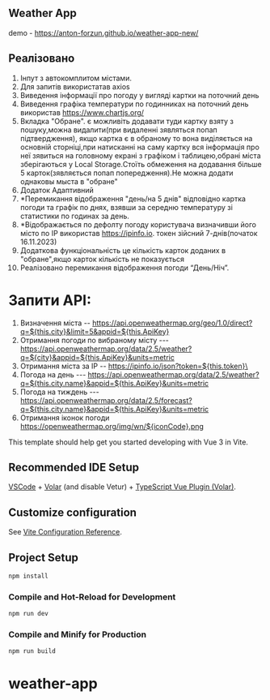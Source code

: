 
## Weather App
demo - https://anton-forzun.github.io/weather-app-new/
## Реалізовано
1. Інпут з автокомплитом містами.
2. Для запитів використатав axios
3. Виведення інформації про погоду у вигляді картки на поточний день
4. Виведення графіка температури по годинниках на поточний день
використав https://www.chartjs.org/
5. Вкладка "Обране". є можливіть додавати туди картку взяту з пошуку,можна видалити(при видаленні зявляться попап підтвердження), якщо картка є в обраному то вона виділяється на основній сторніці,при натисканні на саму картку вся інформація про неї зявиться на головному екрані з графіком і таблицею,обрані міста зберігаються у Local
Storage.Стоїть обмеження на додавання більше 5 карток(зявляється попап попередження).Не можна додати однаковы мыста в "обране"
6. Додаток Адаптивний
7. *Перемикання відображення "день/на 5 днів" відповідно картка погоди та графік
по днях, взявши за середню температуру зі статистики по годинах за день.
8. *Відображається по дефолту погоду користувача визначивши його місто по IP
використав https://ipinfo.io. токен зійсний 7-днів(початок 16.11.2023)
9. Додаткова функціональність це кількість карток доданих в "обране",якщо карток кількість не показується
10. Реалізовано перемикання відображення погоди “День/Ніч”.

# Запити API: 
   1. Визначення міста -- https://api.openweathermap.org/geo/1.0/direct?q=${this.city}&limit=5&appid=${this.ApiKey}
   2. Отримання погоди по вибраному місту --- https://api.openweathermap.org/data/2.5/weather?q=${city}&appid=${this.ApiKey}&units=metric
   3. Отримання міста за ІР -- https://ipinfo.io/json?token=${this.token}\
   4. Погода на день --- https://api.openweathermap.org/data/2.5/weather?q=${this.city.name}&appid=${this.ApiKey}&units=metric
   5. Погода на тиждень --- https://api.openweathermap.org/data/2.5/forecast?q=${this.city.name}&appid=${this.ApiKey}&units=metric
   6. Отримання іконок погоди https://openweathermap.org/img/wn/${iconCode}.png

This template should help get you started developing with Vue 3 in Vite.

## Recommended IDE Setup

[VSCode](https://code.visualstudio.com/) + [Volar](https://marketplace.visualstudio.com/items?itemName=Vue.volar) (and disable Vetur) + [TypeScript Vue Plugin (Volar)](https://marketplace.visualstudio.com/items?itemName=Vue.vscode-typescript-vue-plugin).

## Customize configuration

See [Vite Configuration Reference](https://vitejs.dev/config/).

## Project Setup

```sh
npm install
```

### Compile and Hot-Reload for Development

```sh
npm run dev
```

### Compile and Minify for Production

```sh
npm run build
```
# weather-app
